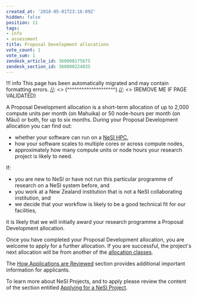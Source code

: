 ```yaml
---
created_at: '2018-05-01T23:16:09Z'
hidden: false
position: 11
tags:
- info
- assessment
title: Proposal Development allocations
vote_count: 1
vote_sum: 1
zendesk_article_id: 360000175675
zendesk_section_id: 360000224835
---
```




[//]: <> (REMOVE ME IF PAGE VALIDATED)
[//]: <> (vvvvvvvvvvvvvvvvvvvv)
!!! info
    This page has been automatically migrated and may contain formatting errors.
[//]: <> (^^^^^^^^^^^^^^^^^^^^)
[//]: <> (REMOVE ME IF PAGE VALIDATED)

A Proposal Development allocation is a short-term allocation of up to
2,000 compute units per month (on Mahuika) or 50 node-hours per month
(on Māui) or both, for up to six months. During your Proposal
Development allocation you can find out:

-   whether your software can run on a [NeSI
    HPC](https://support.nesi.org.nz/hc/articles/360000175735),
-   how your software scales to multiple cores or across compute nodes,
-   approximately how many compute units or node hours your research
    project is likely to need.

If:

-   you are new to NeSI or have not run this particular programme of
    research on a NeSI system before, and
-   you work at a New Zealand institution that is not a NeSI
    collaborating institution, and
-   we decide that your workflow is likely to be a good technical fit
    for our facilities,

it is likely that we will initially award your research programme a
Proposal Development allocation.

Once you have completed your Proposal Development allocation, you are
welcome to apply for a further allocation. If you are successful, the
project's next allocation will be from another of the [allocation
classes](https://support.nesi.org.nz/hc/en-gb/articles/360000925176).

The [How Applications are
Reviewed](https://support.nesi.org.nz/hc/articles/360000202136) section
provides additional important information for applicants.

To learn more about NeSI Projects, and to apply please review the
content of the section entitled [Applying for a NeSI
Project](https://support.nesi.org.nz/hc/articles/360000174976).

 
